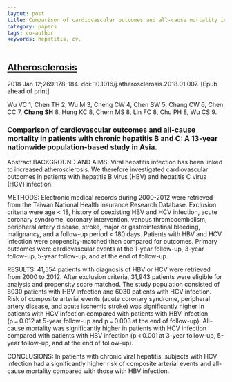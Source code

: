 ```yaml
---
layout: post
title: Comparison of cardiovascular outcomes and all-cause mortality in patients with chronic hepatitis B and C A 13-year nationwide population-based study in Asia.
category: papers
tags: co-author
keywords: hepatitis, cv,
---
```


## [Atherosclerosis](https://www.ncbi.nlm.nih.gov/pubmed/29366991?dopt=Abstract)

2018 Jan 12;269:178-184. doi: 10.1016/j.atherosclerosis.2018.01.007. [Epub ahead of print]

Wu VC   1, Chen TH   2, Wu M   3, Cheng CW   4, Chen SW   5, Chang CW   6, Chen CC   7, **Chang SH**   8, Hung KC   8, Chern MS   8, Lin FC   8, Chu PH   8, Wu CS   9.

### Comparison of cardiovascular outcomes and all-cause mortality in patients with chronic hepatitis B and C: A 13-year nationwide population-based study in Asia.

Abstract
BACKGROUND AND AIMS:
Viral hepatitis infection has been linked to increased atherosclerosis. We therefore investigated cardiovascular outcomes in patients with hepatitis B virus (HBV) and hepatitis C virus (HCV) infection.

METHODS:
Electronic medical records during 2000-2012 were retrieved from the Taiwan National Health Insurance Research Database. Exclusion criteria were age < 18, history of coexisting HBV and HCV infection, acute coronary syndrome, coronary intervention, venous thromboembolism, peripheral artery disease, stroke, major or gastrointestinal bleeding, malignancy, and a follow-up period < 180 days. Patients with HBV and HCV infection were propensity-matched then compared for outcomes. Primary outcomes were cardiovascular events at the 1-year follow-up, 3-year follow-up, 5-year follow-up, and at the end of follow-up.

RESULTS:
41,554 patients with diagnosis of HBV or HCV were retrieved from 2000 to 2012. After exclusion criteria, 31,943 patients were eligible for analysis and propensity score matched. The study population consisted of 6030 patients with HBV infection and 6030 patients with HCV infection. Risk of composite arterial events (acute coronary syndrome, peripheral artery disease, and acute ischemic stroke) was significantly higher in patients with HCV infection compared with patients with HBV infection (p = 0.012 at 5-year follow-up and p = 0.003 at the end of follow-up). All-cause mortality was significantly higher in patients with HCV infection compared with patients with HBV infection (p < 0.001 at 3-year follow-up, 5-year follow-up, and at the end of follow-up).

CONCLUSIONS:
In patients with chronic viral hepatitis, subjects with HCV infection had a significantly higher risk of composite arterial events and all-cause mortality compared with those with HBV infection.
